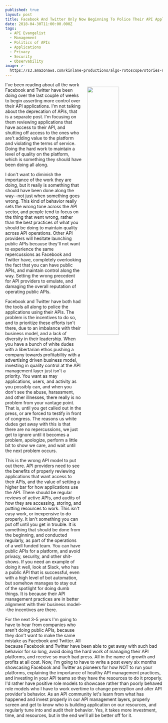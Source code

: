 ```yaml
---
published: true
layout: post
title: Facebook And Twitter Only Now Beginning To Police Their API Applications
date: 2018-04-30T11:00:00.000Z
tags:
  - API Evangelist
  - Management
  - Politics of APIs
  - Applications
  - Privacy
  - Security
  - Observability
image: >-
  https://s3.amazonaws.com/kinlane-productions/algo-rotoscope/stories-new/desert-dragon_horiz_circuit.jpg
---
```

<p><img src="{{ page.image }}" width="45%" align="right" style="padding: 15px;" /></p>I've been reading about all the work Facebook and Twitter have been doing over the last couple of weeks to begin asserting more control over their API applications. I'm not talking about the deprecation of APIs, that is a separate post. I'm focusing on them reviewing applications that have access to their API, and shutting off access to the ones who are't adding value to the platform and violating the terms of service. Doing the hard work to maintain a level of quality on the platform, which is something they should have been doing all along.

I don't want to diminish the importance of the work they are doing, but it really is something that should have been done along the way--not just when something goes wrong. This kind of behavior really sets the wrong tone across the API sector, and people tend to focus on the thing that went wrong, rather than the best practices of what you should be doing to maintain quality across API operations. Other API providers will hesitate launching public APIs because they'll not want to experience the same repercussions as Facebook and Twitter have, completely overlooking the fact that you can have public APIs, and maintain control along the way. Setting the wrong precedent for API providers to emulate, and damaging the overall reputation of operating public APIs.

Facebook and Twitter have both had the tools all along to police the applications using their APIs. The problem is the incentives to do so, and to prioritize these efforts isn't there, due to an imbalance with their business model, and a lack of diversity in their leadership. When you have a bunch of white dudes with a libertarian ethos pushing a company towards profitability with a advertising driven business model, investing in quality control at the API management layer just isn't a priority. You want as may applications, users, and activity as you possibly can, and when you don't see the abuse, harassment, and other illnesses, there really is no problem from your vantage point. That is, until you get called out in the press, or are forced to testify in front of congress. The reasons us white dudes get away with this is that there are no repercussions, we just get to ignore until it becomes a problem, apologize, perform a little bit to show we care, and wait until the next problem occurs.

This is the wrong API model to put out there. API providers need to see the benefits of properly reviewing applications that want access to their APIs, and the value of setting a higher bar for how applications use the API. There should be regular reviews of active APIs, and audits of how they are accessing, storing, and putting resources to work. This isn't easy work, or inexpensive to do properly. It isn't something you can put off until you get in trouble. It is something that should be done from the beginning, and conducted regularly, as part of the operations of a well funded team. You can have public APIs for a platform, and avoid privacy, security, and other shit-shows. If you need an example of doing it well, look at Slack, who has a public API that is successful, even with a high level of bot automation, but somehow manages to stay out of the spotlight for doing dumb things. It is because their API management practices are in better alignment with their business model--the incentives are there.

For the next 3-5 years I'm going to have to hear from companies who aren't doing public APIs, because they don't want to make the same mistake as Facebook and Twitter. All because Facebook and Twitter have been able to get away with such bad behavior for so long, avoid doing the hard work of managing their API platforms, and receive so much bad press. All in the name of growth and profits at all cost. Now, I'm going to have to write a post every six months showcasing Facebook and Twitter as pioneers for how NOT to run your platforms, explaining the importance of healthy API management practices, and investing in your API teams so they have the resources to do it properly. I'd rather have positive role models to showcase rather than poorly behaved role models who I have to work overtime to change perception and alter API provider's behavior. As an API community let's learn from what has happened and invest properly in our API management layers, properly screen and get to know who is building application on our resources, and regularly tune into and audit their behavior. Yes, it takes more investment, time, and resources, but in the end we'll all be better off for it.
